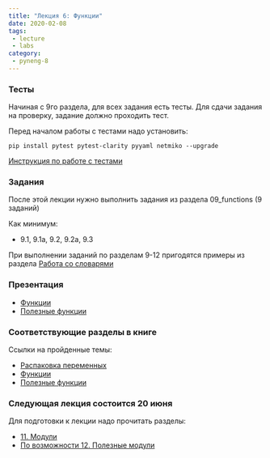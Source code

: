 ```yaml
---
title: "Лекция 6: Функции"
date: 2020-02-08
tags:
 - lecture
 - labs
category:
 - pyneng-8
---
```


### Тесты

Начиная с 9го раздела, для всех задания есть тесты. Для сдачи задания на проверку,
задание должно проходить тест.

Перед началом работы с тестами надо установить:

```
pip install pytest pytest-clarity pyyaml netmiko --upgrade
```

[Инструкция по работе с тестами](https://pyneng.github.io/docs/pytest/)

### Задания

После этой лекции нужно выполнить задания из раздела 09_functions (9 заданий)

Как минимум:

* 9.1, 9.1a, 9.2, 9.2a, 9.3

При выполнении заданий по разделам 9-12 пригодятся примеры из раздела [Работа со словарями](https://pyneng.readthedocs.io/ru/latest/book/08_python_basic_examples/working_with_dicts.html)


### Презентация

* [Функции](https://gitpitch.com/natenka/pyneng-slides/py3-functions)
* [Полезные функции](https://gitpitch.com/natenka/pyneng-slides/py3-useful-functions)

### Соответствующие разделы в книге

Ссылки на пройденные темы:

* [Распаковка переменных](https://pyneng.readthedocs.io/ru/latest/book/08_python_basic_examples/variable_unpacking.html)
* [Функции](https://pyneng.readthedocs.io/ru/latest/book/09_functions/index.html)
* [Полезные функции](https://pyneng.readthedocs.io/ru/latest/book/10_useful_functions/index.html)

### Следующая лекция состоится 20 июня

Для подготовки к лекции надо прочитать разделы:

* [11. Модули](https://pyneng.readthedocs.io/ru/latest/book/11_modules/index.html)
* [По возможности 12. Полезные модули](https://pyneng.readthedocs.io/ru/latest/book/12_useful_modules/index.html)
